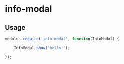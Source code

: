 # info-modal

## Usage

```js
modules.require('info-modal', function(InfoModal) {

    InfoModal.show('hello!');

});
```
